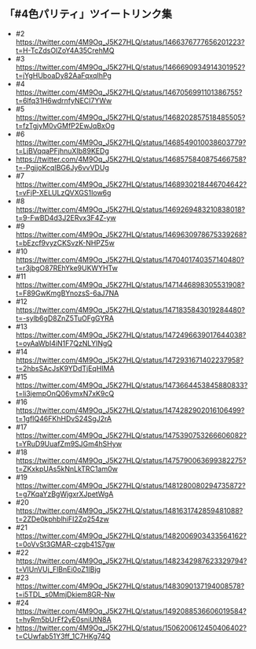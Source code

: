 ## 「#4色パリティ」ツイートリンク集

* #2 https://twitter.com/4M9Oq_J5K27HLQ/status/1466376777656201223?t=H-TcZdsOIZoY4A35CrehMQ
* #3 https://twitter.com/4M9Oq_J5K27HLQ/status/1466690934914301952?t=jYgHUboaDy82AaFqxqIhPg
* #4 https://twitter.com/4M9Oq_J5K27HLQ/status/1467056991101386755?t=6lfq31H6wdrnfyNECI7YWw
* #5 https://twitter.com/4M9Oq_J5K27HLQ/status/1468202857518485505?t=fzTgjyM0vGMfP2EwJqBxOg
* #6 https://twitter.com/4M9Oq_J5K27HLQ/status/1468549010038603779?t=LjBVqqaPFjhnuXIb89KEDg
* https://twitter.com/4M9Oq_J5K27HLQ/status/1468575840875466758?t=-PgjjoKcqIBG6Jy6vvVDUg
* #7 https://twitter.com/4M9Oq_J5K27HLQ/status/1468930218446704642?t=vFjP-XELULzQVXGS1Iow6g
* #8 https://twitter.com/4M9Oq_J5K27HLQ/status/1469269483210838018?t=9-FwBD4d3J2ERvx3F4Z-yw
* #9 https://twitter.com/4M9Oq_J5K27HLQ/status/1469630978675339268?t=bEzcf9vyzCKSvzK-NHPZ5w
* #10 https://twitter.com/4M9Oq_J5K27HLQ/status/1470401740357140480?t=r3jbgO87REhYke9UKWYHTw
* #11 https://twitter.com/4M9Oq_J5K27HLQ/status/1471446898305531908?t=F89GwKmgBYnozsS-6aJ7NA
* #12 https://twitter.com/4M9Oq_J5K27HLQ/status/1471835843019284480?t=-sylb6gD8ZnZ5TuOFgGYRA
* #13 https://twitter.com/4M9Oq_J5K27HLQ/status/1472496639017644038?t=oyAaWbI4iN1F7QzNLYINgQ
* #14 https://twitter.com/4M9Oq_J5K27HLQ/status/1472931671402237958?t=2hbsSAcJsK9YDdTjEqHIMA
* #15 https://twitter.com/4M9Oq_J5K27HLQ/status/1473664453845880833?t=li3jempOnQ06ymxN7xK9cQ
* #16 https://twitter.com/4M9Oq_J5K27HLQ/status/1474282902016106499?t=1gfIQ46FKhHDvS24SgJ2rA
* #17 https://twitter.com/4M9Oq_J5K27HLQ/status/1475390753266606082?t=YRuD9UuafZm9SJGm4hSHyw
* #18 https://twitter.com/4M9Oq_J5K27HLQ/status/1475790063699382275?t=ZKxkpUAs5kNnLkTRC1am0w
* #19 https://twitter.com/4M9Oq_J5K27HLQ/status/1481280080294735872?t=g7KqaYzBgWjgxrXJpetWgA
* #20 https://twitter.com/4M9Oq_J5K27HLQ/status/1481631742859481088?t=2ZDe0kphblhiFI2Zq254zw
* #21 https://twitter.com/4M9Oq_J5K27HLQ/status/1482006903433564162?t=0oVvSt3GMAR-czgb41S7gw
* #22 https://twitter.com/4M9Oq_J5K27HLQ/status/1482342987623329794?t=VIUnVUj_FlBnEi0oZ1IBjg
* #23 https://twitter.com/4M9Oq_J5K27HLQ/status/1483090137194008578?t=i5TDL_s0MmjDkiem8GR-Nw
* #24 https://twitter.com/4M9Oq_J5K27HLQ/status/1492088536606019584?t=hyRm5bUrFf2yE0sniUtN8A
* https://twitter.com/4M9Oq_J5K27HLQ/status/1506200612450406402?t=CUwfab51Y3ff_1C7HKg74Q
